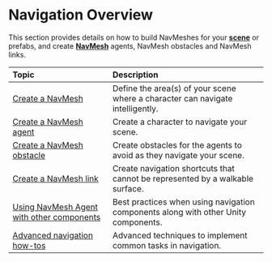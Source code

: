 # Navigation Overview

This section provides details on how to build NavMeshes for your [**scene**][1] or prefabs, and create [**NavMesh**][2] agents, NavMesh obstacles and NavMesh links.

| **Topic**  | **Description**                |
|:-----------|:-------------------------------|
| [Create a NavMesh](CreateNavMesh.md)| Define the area(s) of your scene where a character can navigate intelligently. |
| [Create a NavMesh agent](CreateNavMeshAgent.md)| Create a character to navigate your scene. |
| [Create a NavMesh obstacle](CreateNavMeshObstacle.md) | Create obstacles for the agents to avoid as they navigate your scene. |
| [Create a NavMesh link](CreateNavMeshLink.md) | Create navigation shortcuts that cannot be represented by a walkable surface. |
| [Using NavMesh Agent with other components](MixingComponents.md) | Best practices when using navigation components along with other Unity components.|
| [Advanced navigation how-tos](NavHowTos.md)| Advanced techniques to implement common tasks in navigation. |


[1]: https://docs.unity3d.com/Manual/CreatingScenes.html "A Scene contains the environments and menus of your game. Think of each unique Scene file as a unique level. In each Scene, you place your environments, obstacles, and decorations, essentially designing and building your game in pieces."
[2]: ./Glossary.md#navmesh "A mesh that Unity generates to approximate the walkable areas and obstacles in your environment for path finding and AI-controlled navigation."
